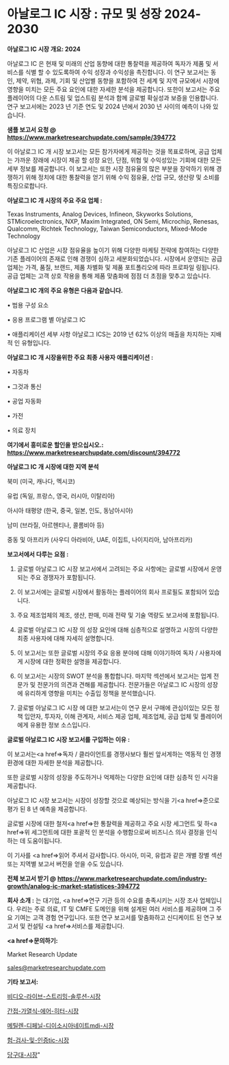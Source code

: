 # 아날로그 IC 시장 : 규모 및 성장 2024-2030

<strong>아날로그 IC 시장 개요: 2024</strong>

아날로그 IC 은 현재 및 미래의 산업 동향에 대한 통찰력을 제공하여 독자가 제품 및 서비스를 식별 할 수 있도록하여 수익 성장과 수익성을 촉진합니다. 이 연구 보고서는 동인, 제약, 위협, 과제, 기회 및 산업별 동향을 포함하여 전 세계 및 지역 규모에서 시장에 영향을 미치는 모든 주요 요인에 대한 자세한 분석을 제공합니다. 또한이 보고서는 주요 플레이어의 다운 스트림 및 업스트림 분석과 함께 글로벌 확실성과 보증을 인용합니다. 연구 보고서에는 2023 년 기준 연도 및 2024 년에서 2030 년 사이의 예측이 나와 있습니다.



<strong>샘플 보고서 요청 @ <a href=https://www.marketresearchupdate.com/sample/394772>https://www.marketresearchupdate.com/sample/394772</a></strong>

이 아날로그 IC 개 시장 보고서는 모든 참가자에게 제공하는 것을 목표로하며, 공급 업체는 가까운 장래에 시장이 제공 할 성장 요인, 단점, 위협 및 수익성있는 기회에 대한 모든 세부 정보를 제공합니다. 이 보고서는 또한 시장 점유율의 많은 부분을 장악하기 위해 경쟁하기 위해 정치에 대한 통찰력을 얻기 위해 수익 점유율, 산업 규모, 생산량 및 소비를 특징으로합니다.



<strong>아날로그 IC 개 시장의 주요 주요 업체 :</strong>

Texas Instruments, Analog Devices, Infineon, Skyworks Solutions, STMicroelectronics, NXP, Maxim Integrated, ON Semi, Microchip, Renesas, Qualcomm, Richtek Technology, Taiwan Semiconductors, Mixed-Mode Technology

아날로그 IC 산업은 시장 점유율을 높이기 위해 다양한 마케팅 전략에 참여하는 다양한 기존 플레이어의 존재로 인해 경쟁이 심하고 세분화되었습니다. 시장에서 운영되는 공급 업체는 가격, 품질, 브랜드, 제품 차별화 및 제품 포트폴리오에 따라 프로파일 링됩니다. 공급 업체는 고객 상호 작용을 통해 제품 맞춤화에 점점 더 초점을 맞추고 있습니다.



<strong>아날로그 IC 개의 주요 유형은 다음과 같습니다.</strong>

• 범용 구성 요소

• 응용 프로그램 별 아날로그 IC

• 애플리케이션 세부 사항 아날로그 ICS는 2019 년 62% 이상의 매출을 차지하는 지배적 인 유형입니다.



<strong>아날로그 IC 개 시장을위한 주요 최종 사용자 애플리케이션 :</strong>

• 자동차

• 그것과 통신

• 공업 자동화

• 가전

• 의료 장치



<strong>여기에서 흥미로운 할인을 받으십시오.: <a href=https://www.marketresearchupdate.com/discount/394772>https://www.marketresearchupdate.com/discount/394772</a></strong>



<strong>아날로그 IC 개 시장에 대한 지역 분석</strong>

북미 (미국, 캐나다, 멕시코)

유럽 (독일, 프랑스, 영국, 러시아, 이탈리아)

아시아 태평양 (한국, 중국, 일본, 인도, 동남아시아)

남미 (브라질, 아르헨티나, 콜롬비아 등)

중동 및 아프리카 (사우디 아라비아, UAE, 이집트, 나이지리아, 남아프리카)



<strong>보고서에서 다루는 요점 :</strong>

1. 글로벌 아날로그 IC 시장 보고서에서 고려되는 주요 사항에는 글로벌 시장에서 운영되는 주요 경쟁자가 포함됩니다.

2. 이 보고서에는 글로벌 시장에서 활동하는 플레이어의 회사 프로필도 포함되어 있습니다.

3. 주요 제조업체의 제조, 생산, 판매, 미래 전략 및 기술 역량도 보고서에 포함됩니다.

4. 글로벌 아날로그 IC 시장 의 성장 요인에 대해 심층적으로 설명하고 시장의 다양한 최종 사용자에 대해 자세히 설명합니다.

5. 이 보고서는 또한 글로벌 시장의 주요 응용 분야에 대해 이야기하여 독자 / 사용자에게 시장에 대한 정확한 설명을 제공합니다.

6. 이 보고서는 시장의 SWOT 분석을 통합합니다. 마지막 섹션에서 보고서는 업계 전문가 및 전문가의 의견과 견해를 제공합니다. 전문가들은 아날로그 IC 시장의 성장에 유리하게 영향을 미치는 수출입 정책을 분석했습니다.

7. 글로벌 아날로그 IC 시장 에 대한 보고서는이 연구 문서 구매에 관심이있는 모든 정책 입안자, 투자자, 이해 관계자, 서비스 제공 업체, 제조업체, 공급 업체 및 플레이어에게 유용한 정보 소스입니다.



<strong>글로벌 아날로그 IC 시장 보고서를 구입하는 이유 :</strong>

이 보고서는<a href=>독자 / 클</a>라이언트를 경쟁사보다 훨씬 앞서게하는 역동적 인 경쟁 환경에 대한 자세한 분석을 제공합니다.

또한 글로벌 시장의 성장을 주도하거나 억제하는 다양한 요인에 대한 심층적 인 시각을 제공합니다.

아날로그 IC 시장 보고서는 시장이 성장할 것으로 예상되는 방식을 기<a href=>준으로</a> 평가 된 8 년 예측을 제공합니다.

글로벌 시장에 대한 철저<a href=>한 통찰력</a>을 제공하고 주요 시장 세그먼트 및 하<a href=>위 세그</a>먼트에 대한 포괄적 인 분석을 수행함으로써 비즈니스 의사 결정을 인식하는 데 도움이됩니다.

이 기사를 <a href=>읽어 주</a>셔서 감사합니다. 아시아, 미국, 유럽과 같은 개별 장별 섹션 또는 지역별 보고서 버전을 얻을 수도 있습니다.



<strong>전체 보고서 받기 @ <a href=https://www.marketresearchupdate.com/industry-growth/analog-ic-market-statistices-394772>https://www.marketresearchupdate.com/industry-growth/analog-ic-market-statistices-394772</a></strong>



<strong>회사 소개 :</strong>
는 대기업, <a href=>연구 기</a>관 등의 수요를 충족시키는 시장 조사 업체입니다. 우리는 주로 의료, IT 및 CMFE 도메인을 위해 설계된 여러 서비스를 제공하며 그 주요 기여는 고객 경험 연구입니다. 또한 연구 보고서를 맞춤화하고 신디케이트 된 연구 보고서 및 컨설팅 <a href=>서비</a>스를 제공합니다.



<strong><a href=>문의하기:</a></strong>

Market Research Update

sales@marketresearchupdate.com



<strong>기타 보고서:</strong>

<a href=https://www.linkedin.com/pulse/비디오-라이브-스트리밍-솔루션-시장-동향-및-성장-전망-analytics-alchemy-360-analysis/>비디오-라이브-스트리밍-솔루션-시장</a>

<a href=https://www.linkedin.com/pulse/간접-가열식-에어-히터-시장-세분화-연구-및-목표-고객2029년-isdailynews-5qktf/>간접-가열식-에어-히터-시장</a>

<a href=https://www.linkedin.com/pulse/메틸렌-디페닐-디이소시아네이트mdi-시장-세분화-연구-및-목표-고객2029년-ox8if/>메틸렌-디페닐-디이소시아네이트mdi-시장</a>

<a href=https://www.linkedin.com/pulse/험-검사-및-인증tic-시장-현재-미래-성장-2030-consumer-connection-chronicles-24--rzhpf/>험-검사-및-인증tic-시장</a>

<a href=https://www.linkedin.com/pulse/당구대-시장-현재-및-미래-성장-2029-survey-savvy-insights-360-analysis-srpcf/>당구대-시장</a>"
